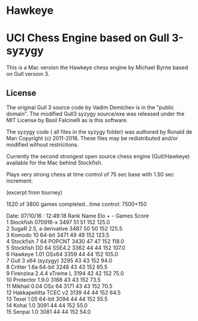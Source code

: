 # Hawkeye
UCI Chess Engine based on Gull 3-syzygy
=====================

This is a Mac version the Hawkeye chess engine by Michael Byrne based on 
Gull version 3.

License
-------

The original Gull 3 source code by Vadim Demichev is in the "public domain".  The modified Gull3 syzygy source/exe was
released under the MIT License by Basil Falcinelli as is this software.


The syzygy code ( all files in the syzygy folder) was authored  by Ronald de Man Copyright (c) 2011-2016.
These files may be redistributed and/or modified without restrictions.

Currently the second strongest open source chess engine (Gull/Hawkeye) available for the Mac behind Stockfish.

Plays very strong chess at time control of  75 sec base with 1.50 sec increment:

(excerpt from tourney)

1520 of 3800 games completed...time control: 7500+150

Date: 07/10/16 : 12:49:18
Rank Name                       Elo    +    - Games   Score    
   1 Stockfish 070916-x        3497   51   51   152   125.0   
   2 SugaR 2.5, a derivative   3487   50   50   152   125.5   
   3 Komodo 10 64-bit          3471   49   49   152   123.5   
   4 Stockfish 7 64 POPCNT     3430   47   47   152   118.0   
   5 Stockfish DD 64 SSE4.2    3362   44   44   152   107.0   
   6 Hawkeye 1.01 OSx64        3359   44   44   152   105.0   
   7 Gull 3 x64 (syzygy)       3295   43   43   152    94.0   
   8 Critter 1.6a 64-bit       3248   43   43   152    85.5   
   9 Firenzina 2.4.4 xTreme L  3194   42   42   152    75.0   
  10 Protector 1.9.0           3188   43   43   152    73.5   
  11 Mikhail 0.04 OSx 64       3171   43   43   152    70.5   
  12 Hakkapeliitta TCEC v2     3139   44   44   152    64.5   
  13 Texel 1.05 64-bit         3094   44   44   152    55.5   
  14 Kohai 1.0                 3091   44   44   152    55.0   
  15 Senpai 1.0                3081   44   44   152    54.0
